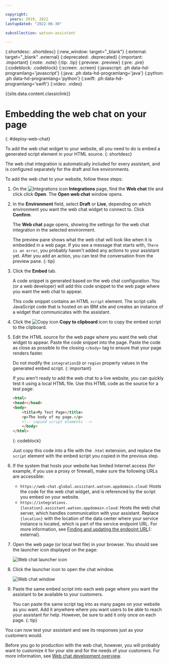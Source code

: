 ```yaml
---

copyright:
  years: 2019, 2022
lastupdated: "2022-06-30"

subcollection: watson-assistant

---
```


{:shortdesc: .shortdesc}
{:new_window: target="_blank"}
{:external: target="_blank" .external}
{:deprecated: .deprecated}
{:important: .important}
{:note: .note}
{:tip: .tip}
{:preview: .preview}
{:pre: .pre}
{:codeblock: .codeblock}
{:screen: .screen}
{:javascript: .ph data-hd-programlang='javascript'}
{:java: .ph data-hd-programlang='java'}
{:python: .ph data-hd-programlang='python'}
{:swift: .ph data-hd-programlang='swift'}
{:video: .video}

{{site.data.content.classiclink}}

# Embedding the web chat on your page
{: #deploy-web-chat}

To add the web chat widget to your website, all you need to do is embed a generated script element in your HTML source.
{: shortdesc}

The web chat integration is automatically included for every assistant, and is configured separately for the draft and live environments.

To add the web chat to your website, follow these steps:

1. On the ![Integrations icon](images/integrations-icon.png) **Integrations** page, find the **Web chat** tile and click click **Open**. The **Open web chat** window opens.

1. In the **Environment** field, select **Draft** or **Live**, depending on which environment you want the web chat widget to connect to. Click **Confirm**.

    The **Web chat** page opens, showing the settings for the web chat integration in the selected environment.

    The preview pane shows what the web chat will look like when it is embedded in a web page. If you see a message that starts with, `There is an error`, you probably haven't added any actions to your assistant yet. After you add an action, you can test the conversation from the preview pane.
    {: tip}

1.  Click the **Embed** tab.

    A code snippet is generated based on the web chat configuration. You (or a web developer) will add this code snippet to the web page where you want the web chat to appear.
    
    This code snippet contains an HTML `script` element. The script calls JavaScript code that is hosted on an IBM site and creates an instance of a widget that communicates with the assistant.
    
1.  Click the ![Copy icon](images/copy-icon.png) **Copy to clipboard** icon to copy the embed script to the clipboard.

1.  Edit the HTML source for the web page where you want the web chat widget to appear. Paste the code snippet into the page. Paste the code as close as possible to the closing `</body>` tag to ensure that your page renders faster.

    Do not modify the `integrationID` or `region` property values in the generated embed script.
    {: important}

    If you aren't ready to add the web chat to a live website, you can quickly test it using a local HTML file. Use this HTML code as the source for a test page:

    ```html
    <html>
    <head></head>
    <body>
        <title>My Test Page</title>
        <p>The body of my page.</p>
        <!-- copied script elements -->
        </body>
    </html>
    ```
    {: codeblock}

    Just copy this code into a file with the `.html` extension, and replace the `script` element with the embed script you copied in the previous step.

1.  If the system that hosts your website has limited Internet access (for example, if you use a proxy or firewall), make sure the following URLs are accessible:

    - `https://web-chat.global.assistant.watson.appdomain.cloud`: Hosts the code for the web chat widget, and is referenced by the script you embed on your website.
    - `https://integrations.{location}.assistant.watson.appdomain.cloud`: Hosts the web chat server, which handles communication with your assistant. Replace `{location}` with the location of the data center where your service instance is located, which is part of the service endpoint URL. For more information, see [Finding and updating the endpoint URL](/docs/watson?topic=watson-endpoint-change#endpoint-find-update){: external}.

1.  Open the web page (or local test file) in your browser. You should see the launcher icon displayed on the page:

    ![Web chat launcher icon](images/web-chat-icon.png) 

1.  Click the launcher icon to open the chat window.

    ![Web chat window](images/web-chat-window.png)

1.  Paste the same embed script into each web page where you want the assistant to be available to your customers.

    You can paste the same script tag into as many pages on your website as you want. Add it anywhere where you want users to be able to reach your assistant for help. However, be sure to add it only once on each page.
    {: tip}

You can now test your assistant and see its responses just as your customers would.

Before you go to production with the web chat, however, you will probably want to customize it for your site and for the needs of your customers. For more information, see [Web chat development overview](/docs/watson-assistant?topic=watson-assistant-web-chat-develop).

